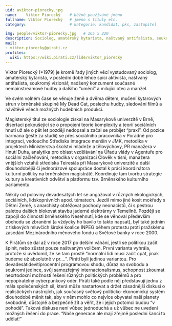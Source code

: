 ```yaml
---
uid: aviktor-piorecky.jpg
name:    Viktor Piorecký 	# běžně používáné jméno
fullname: Viktor Piorecký  	# jméno s tituly etc.
category:                 	# kategorie: kandidat, pks, zastupitel

img: people/viktor-piorecky.jpg   # 165 x 220
description: Sociolog, amatérský kytarista, naštvaný antifašista, soukromý vizionář, nadšený konzument současné nemainstreamové kultury a milující otec a manžel      	# kratký popis, max 160 znaků
mail:
- viktor.piorecky@pirati.cz
profiles:
  wiki: https://wiki.pirati.cz/lide/viktor_piorecky
---
```


Viktor Piorecký (*1979) je kromě řady jiných věcí vystudovaný sociolog, amatérský kytarista, v poslední době lehce spící aktivista, naštvaný antifašista, soukromý vizionář, nadšený konzument současné nemainstreamové hudby a dalšího “umění” a milující otec a manžel.

Ve svém volném čase se věnuje ženě a dvěma dětem, mučení kytarových strun v brněnské skupině My Dead Cat, poslechu hudby, sledování filmů a návštěvě všech možných hudebních produkcí.

Magisterský titul ze sociologie získal na Masarykově univerzitě v Brně, disertaci pokoušející se o propojení teorie komplexity a teorií sociálních hnutí už ale o pět let později nedopsal a začal se probíjet “praxí”. Od pozice barmana (ještě za studií) se přes sociálního pracovníka v Poradně pro integraci, vedoucího Střediska integrace menšin v JMK, metodika v projektech Ministerstva školství mládeže a tělovýchovy, PR manažera v Hnutí Duha, analytika pro oblast vzdělávání na Úřadu vlády v Agentuře pro sociální začleňování, metodika v organizaci Člověk v tísni, manažera vnějších vztahů střediska Teiresiás při Masarykově univerzitě a další dlouhodobější či jednorázové spolupráce dostal k práci koordinátora kulturní politiky na brněnském magistrátě. Koordinuje tam tvorbu strategie kultury a kreativních odvětví a platformu tzv. Brněnského kulturního parlamentu.

Někdy od poloviny devadesátých let se angažoval v různých ekologických, sociálních, lidskoprávních apod. tématech. Jezdil mimo jiné kosit mokřady s Dětmi Země, s anarchisty obtěžovat pochody neonacistů, či s pestrou paletou dalších blokovat stavbu jaderné elektrárny v Temelíně. Později se zapojil do činnosti brněnského Nesehnutí, kde se věnoval především obchodu se zbraněmi (a vždycky ho bavilo to takto napsat), byl také jedním z tiskových mluvčích široké koalice INPEG během protestu proti pražskému zasedání Mezinárodního měnového fondu a Světové banky v roce 2000.

K Pirátům se dal až v roce 2017 po delším váhání, jestli se politikou začít špinit, nebo zůstat pouze naštvaným voličem. První varianta vyhrála, protože si uvědomil, že se tam prostě “normální lidi musí začít cpát, jinak budeme už absolutně v pr….”. Piráti byli jedinou variantou. Pro devadesátidevítiprocentní programovou shodu, důraz na svobodu a soukromí jedince, svůj samozřejmý internacionalismus, schopnost zkoumat neortodoxní možnosti řešení různých politických problémů a pro nepopiratelný cyberpunkový odér. Piráti také podle něj představují jednu z mála společenských sil, která může nastartovat a držet zásadnější diskusi o realistických nástrojích, jak současný světový politicko-ekonomický systém dlouhodobě měnit tak, aby v něm mohlo co nejvíce obyvatel naší planety svobodně, důstojně a bezpečně žít a věřit, že i jejich potomci budou “v pohodě”. Taková diskuse není vůbec jednoduchá a už vůbec ne uvedení možných řešení do praxe. “Naše generace ale mají zřejmě poslední šanci to udělat!”
